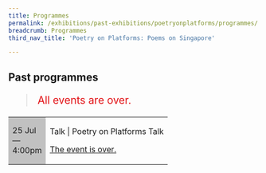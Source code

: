 ```yaml
---
title: Programmes
permalink: /exhibitions/past-exhibitions/poetryonplatforms/programmes/
breadcrumb: Programmes
third_nav_title: 'Poetry on Platforms: Poems on Singapore'

---
```



<!-- 

Colours
Upcoming: default colour
Past: #c1c1c1

-->

<section class="section__progs">

<div class="container__description">
    <div class="row">
        <div class="col is-10-mobile">

<h2>Past programmes</h2>

<blockquote style="color: #E21216; font-size: 150%;">All events are over.</blockquote>

<table class="table table-v">
    <tr>
        <td style="background-color: #c1c1c1;">25 Jul<br>
            &mdash;<br>
            4:00pm</td>
        <td>
            <p>Talk &#124; Poetry on Platforms Talk</p>
            <p><a href="/programmes/poetryonplatforms/20150725-talk/">The event is over.</a></p>
        </td>
    </tr>      
</table>
        </div>
    </div>
</div>
</section>